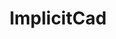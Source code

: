 ---
codehost: https://github.com/colah/ImplicitCAD
logohandle: implicitcad
sort: implicitcad
title: ImplicitCad
website: https://www.implicitcad.org/
---